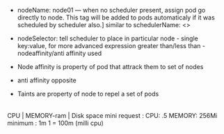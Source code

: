 * nodeName: node01 —  when no scheduler present, assign pod go directly to node. This tag will be added to pods automaticaly if it was scheduled by scheduler also.]
similar to schedulerName: <>

* nodeSelector: tell scheduler to place in particular node - single key:value, for more advanced expression greater than/less than - nodeaffinity/anti affinity used

* Node affinity is property of pod that attrack them to set of nodes

* anti affinity opposite

* Taints are property of node to repel a set of pods

######
CPU | MEMORY-ram | Disk space
mini request : 
CPU: .5  MEMORY: 256Mi 
minimum : 1m
1 = 100m (milli cpu)